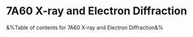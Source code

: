 # 7A60 X-ray and Electron Diffraction

&%Table of contents for 7A60 X-ray and Electron Diffraction&%